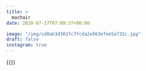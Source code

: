```yaml
---
title: >
  machair
date: 2020-07-27T07:09:37+00:00

image: "/img/cd0ab3d3037c7fcda2e863efee5e732c.jpg"
draft: false
instagram: true
---
```


{{<photo src="/img/cd0ab3d3037c7fcda2e863efee5e732c.jpg">}}
